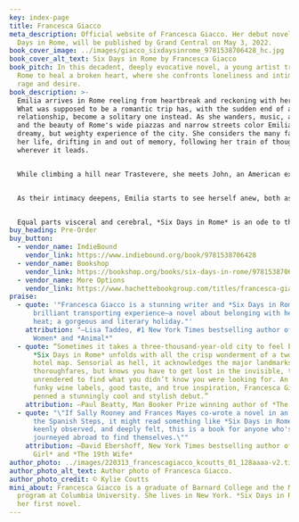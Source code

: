 ```yaml
---
key: index-page
title: Francesca Giacco
meta_description: Official website of Francesca Giacco. Her debut novel, Six
  Days in Rome, will be published by Grand Central on May 3, 2022.
book_cover_image: ../images/giacco_sixdaysinrome_9781538706428_hc.jpg
book_cover_alt_text: Six Days in Rome by Francesca Giacco
book_pitch: In this decadent, deeply evocative novel, a young artist travels to
  Rome to heal a broken heart, where she ​confronts loneliness and intimacy,
  rage and desire.
book_description: >-
  Emilia arrives in Rome reeling from heartbreak and reckoning with her past.
  What was supposed to be a romantic trip has, with the sudden end of a
  relationship, become a solitary one instead. As she wanders, music, art, food,
  and the beauty of Rome's wide piazzas and narrow streets color Emilia's
  dreamy, but weighty experience of the city. She considers the many facets of
  her life, drifting in and out of memory, following her train of thought
  wherever it leads.


  While climbing a hill near Trastevere, she meets John, an American expat living a seemingly idyllic life. They are soon navigating an intriguing connection, one that brings pain they both hold to the surface.


  As their intimacy deepens, Emilia starts to see herself anew, both as a woman and as an artist. Forced to reckon with both her origins and the choices she's made, Emilia finds herself on a singular journey—and transformed in ways she never expected.


  Equal parts visceral and cerebral, *Six Days in Rome* is an ode to the Eternal City, a celebration of art and creativity, and a meditation on self-discovery.
buy_heading: Pre-Order
buy_button:
  - vendor_name: IndieBound
    vendor_link: https://www.indiebound.org/book/9781538706428
  - vendor_name: Bookshop
    vendor_link: https://bookshop.org/books/six-days-in-rome/9781538706428
  - vendor_name: More Options
    vendor_link: https://www.hachettebookgroup.com/titles/francesca-giacco/six-days-in-rome/9781538706428/
praise:
  - quote: '"Francesca Giacco is a stunning writer and *Six Days in Rome* is a
      brilliant transporting experience—a novel about belonging with heart and
      heat; a gorgeous and literary holiday."'
    attribution: "—Lisa Taddeo, #1 New York Times bestselling author of *Three
      Women* and *Animal*"
  - quote: “Sometimes it takes a three-thousand-year-old city to feel brand new.
      *Six Days in Rome* unfolds with all the crisp wonderment of a two-star
      hotel map. Sensorial as hell, it acknowledges the major landmarks and
      thoroughfares, but knows you have to get lost in the invisible, the
      unrendered to find what you didn’t know you were looking for. An ode to
      funky wine labels, good taste, and true inspiration, Francesca Giacco has
      penned a stunningly cool and stylish debut.”
    attribution: —Paul Beatty, Man Booker Prize winning author of *The Sellout*
  - quote: "\"If Sally Rooney and Frances Mayes co-wrote a novel in an Airbnb near
      the Spanish Steps, it might read something like *Six Days in Rome*. Smart,
      keenly observed, and deeply felt, this is a book for anyone who's ever
      journeyed abroad to find themselves.\""
    attribution: —David Ebershoff, New York Times bestselling author of *The Danish
      Girl* and *The 19th Wife*
author_photo: ../images/220313_francescagiacco_kcoutts_01_128aaaa-v2.tiff
author_photo_alt_text: Author photo of Francesca Giacco.
author_photo_credit: © Kylie Coutts
mini_about: Francesca Giacco is a graduate of Barnard College and the MFA
  program at Columbia University. She lives in New York. *Six Days in Rome* is
  her first novel.
---
```

